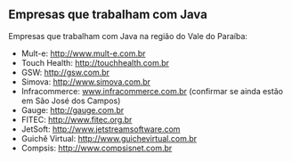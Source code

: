 Empresas que trabalham com Java
--

Empresas que trabalham com Java na região do Vale do Paraíba:

- Mult-e: http://www.mult-e.com.br
- Touch Health: http://touchhealth.com.br
- GSW: http://gsw.com.br
- Simova:  http://www.simova.com.br 
- Infracommerce:  www.infracommerce.com.br  (confirmar se ainda estão em São José dos Campos)
- Gauge: http://gauge.com.br
- FITEC: http://www.fitec.org.br
- JetSoft: http://www.jetstreamsoftware.com
- Guichê Virtual: http://www.guichevirtual.com.br
- Compsis: http://www.compsisnet.com.br
